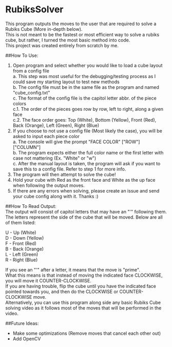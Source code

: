 # RubiksSolver  

This program outputs the moves to the user that are required to solve a Rubiks Cube (More in-depth below).   
This is not meant to be the fastest or most efficient way to solve a rubiks cube, but rather, I turned the most basic method into code.  
This project was created entirely from scratch by me.  

##How To Use:
1. Open program and select whether you would like to load a cube layout from a config file  
  a. This step was most useful for the debugging/testing process as I could save my starting layout to test new methods  
  b. The config file must be in the same file as the program and named "cube_config.txt"  
  c. The format of the config file is the capitol letter abbr. of the piece colors  
    c.1. The order of the pieces goes row by row, left to right, along a given face  
    c.2. The face order goes: Top (White), Bottom (Yellow), Front (Red), Back (Orange), Left (Green), Right (Blue)  
2. If you choose to not use a config file (Most likely the case), you will be asked to input each piece color  
  a. The console will give the prompt "FACE COLOR" ["ROW"]["COLUMN"]  
  b. The program expects either the full color name or the first letter with case not mattering (Ex. "White" or "w")  
  c. After the manual layout is taken, the program will ask if you want to save this to a config file. Refer to step 1 for more info.  
3. The program will then attempt to solve the cube!  
4. Hold your cube with Red as the front face and White as the up face when following the output moves.  
5. If there are any errors when solving, please create an issue and send your cube config along with it. Thanks :)  

##How To Read Output:  
The output will consist of capitol letters that may have an "'" following them.  
The letters represent the side of the cube that will be moved. Below are all of them listed:  

U - Up (White)  
D - Down (Yellow)  
F - Front (Red)  
B - Back (Orange)  
L - Left (Green)  
R - Right (Blue)  

If you see an "'" after a letter, it means that the move is "prime".  
What this means is that instead of moving the indicated face CLOCKWISE, you will move it COUNTER-CLOCKWISE.  
If you are having trouble, flip the cube until you have the indicated face pointed towards you, and then do the CLOCKWISE or COUNTER-CLOCKWISE move.  
Alternatively, you can use this program along side any basic Rubiks Cube solving video as it follows most of the moves that will be performed in the video.  

##Future Ideas:  
- Make some optimizations (Remove moves that cancel each other out)  
- Add OpenCV  
